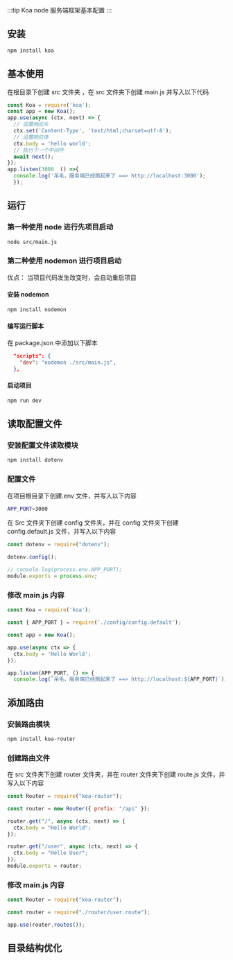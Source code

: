:::tip
Koa node 服务端框架基本配置
:::

## 安装

```bash
npm install koa
```

## 基本使用

在根目录下创建 src 文件夹 ，在 src 文件夹下创建 main.js 并写入以下代码

```js
const Koa = require('koa');
const app = new Koa();
app.use(async (ctx, next) => {
  // 设置响应头
  ctx.set('Content-Type', 'text/html;charset=utf-8');
  // 设置响应体
  ctx.body = 'hello world';
  // 执行下一个中间件
  await next();
});
app.listen(3000  () =>{
  console.log('吊毛，服务端已经跑起来了 ==> http://localhost:3000');
  });
```

## 运行

### 第一种使用 node 进行先项目启动

```bash
node src/main.js
```

### 第二种使用 nodemon 进行项目启动

优点： 当项目代码发生改变时，会自动重启项目

#### 安装 nodemon

```bash
npm install nodemon
```

#### 编写运行脚本

在 package.json 中添加以下脚本

```json
  "scripts": {
    "dev": "nodemon ./src/main.js",
  },
```

#### 启动项目

```bash
npm run dev
```

## 读取配置文件

### 安装配置文件读取模块

```bash
npm install dotenv
```

### 配置文件

在项目根目录下创建.env 文件，并写入以下内容

```bash
APP_PORT=3000
```

在 Src 文件夹下创建 config 文件夹，并在 config 文件夹下创建 config.default.js 文件，并写入以下内容

```js
const dotenv = require("dotenv");

dotenv.config();

// console.log(process.env.APP_PORT);
module.exports = process.env;
```

### 修改 main.js 内容

```js
const Koa = require('koa');

const { APP_PORT } = require('./config/config.default');

const app = new Koa();

app.use(async ctx => {
  ctx.body = 'Hello World';
});

app.listen(APP_PORT, () => {
  console.log(`吊毛，服务端已经跑起来了 ==> http://localhost:${APP_PORT}`);
```

## 添加路由

### 安装路由模块

```bash
npm install koa-router
```

### 创建路由文件

在 src 文件夹下创建 router 文件夹，并在 router 文件夹下创建 route.js 文件，并写入以下内容

```js
const Router = require("koa-router");

const router = new Router({ prefix: "/api" });

router.get("/", async (ctx, next) => {
  ctx.body = "Hello World";
});

router.get("/user", async (ctx, next) => {
  ctx.body = "Hello User";
});
module.exports = router;
```

### 修改 main.js 内容

```js
const Router = require("koa-router");

const router = require("./router/user.route");

app.use(router.routes());
```

## 目录结构优化

